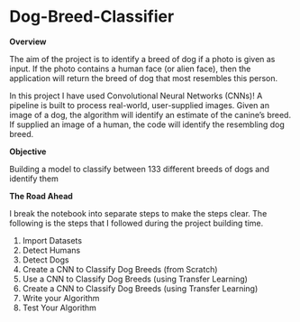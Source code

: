 # Dog-Breed-Classifier

**Overview**

The aim of the project is to identify a breed of dog if a photo is given as input. If the photo contains a human face (or alien face), then the application will return the breed of dog that most resembles this person.

In this project I have used Convolutional Neural Networks (CNNs)! A pipeline is built to process real-world, user-supplied images. Given an image of a dog, the algorithm will identify an estimate of the canine’s breed. If supplied an image of a human, the code will identify the resembling dog breed.


**Objective**

Building a model to classify between 133 different breeds of dogs and identify them

**The Road Ahead**

I break the notebook into separate steps to make the steps clear. The following is the steps that I followed during the project building time.

1. Import Datasets
2. Detect Humans
3. Detect Dogs
4. Create a CNN to Classify Dog Breeds (from Scratch)
5. Use a CNN to Classify Dog Breeds (using Transfer Learning)
6. Create a CNN to Classify Dog Breeds (using Transfer Learning)
7. Write your Algorithm
8. Test Your Algorithm
